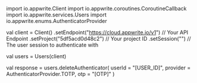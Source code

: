 import io.appwrite.Client
import io.appwrite.coroutines.CoroutineCallback
import io.appwrite.services.Users
import io.appwrite.enums.AuthenticatorProvider

val client = Client()
    .setEndpoint("https://cloud.appwrite.io/v1") // Your API Endpoint
    .setProject("5df5acd0d48c2") // Your project ID
    .setSession("") // The user session to authenticate with

val users = Users(client)

val response = users.deleteAuthenticator(
    userId = "[USER_ID]",
    provider =  AuthenticatorProvider.TOTP,
    otp = "[OTP]"
)
